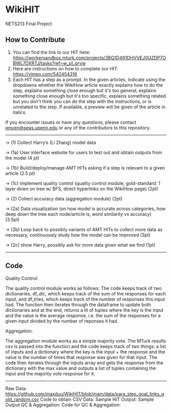 # WikiHIT
NETS213 Final Project

## How to Contribute
1. You can find the link to our HIT here: https://workersandbox.mturk.com/projects/3BQ1D491DHVVEJ0UZDP7OBWL7DXRTJ/tasks?ref=w_pl_prvw 
2. Here are instructions on how to complete our HIT: https://vimeo.com/542454316
3. Each HIT has a step as a prompt. In the given articles, indicate using the dropdowns whether the WikiHow article exactly explains how to do the step, explains something close enough but it's too general, explains something close enough but it's too specific, explains something related but you don't think you can do the step with the instructions, or is unrelated to the step. If available, a preview will be given of the article in italics.

If you encounter issues or have any questions, please contact jenyen@seas.upenn.edu or any of the contributors to this repository.

------ 
→ (1) Collect Harry’s (Li Zhang) model data 

  → (1a) User interface website for users to test out and obtain outputs from the model (4 pt)
  
  → (1b) Build/deploy/manage AMT HITs asking if a step is relevant to a given article (2.5 pt) 
  
  → (1c) Implement quality control (quality control module, gold-standard: 1 layer down on tree w/ BFS,     direct hyperlinks on the WikiHow page) (2pt)
      
→ (2) Collect accuracy data (aggregation module) (2pt)

   → (2a) Data visualization (on how model is accurate across categories, how deep down the tree each          node/article is, word similarity vs accuracy) (3.5pt)
    
   → (2b) Loop back to possibly variants of AMT HITs to collect more data as necessary, continuously study how the model can be improved (3pt)
   
   → (2c) show Harry, possibly ask for more data given what we find (1pt)

------ 
## Code
Quality Control:

The quality control module works as follows: The code keeps track of two dictionaries, df_dic, which keeps track of the sum of the responses for each input, and df_tries, which keeps track of the number of responses this input had. The function then iterates through the dataframe to update both dictionaries and at the end, returns a lit of tuples where the key is the input and the value is the average response, i.e. the sum of the responses for a given input divided by the number of reponses it had.

Aggregation:

The aggregation module works as a simple majority vote. The MTurk results csv is passed into the function and the code keeps track of two things: a list of inputs and a dictionary where the key is the input + the response and the value is the number of times that response was given for that input. The code then iterates through the inputs array and gets the response from the dictionary with the max value and outputs a list of tuples containing the input and the majority vote response for it.

------
Raw Data: https://github.com/maxduu/WikiHIT/blob/main/data/para_step_goal_links_gold_random.csv
Code to obtain CSV Data: 
Sample HIT Output:
Sample Output QC & Aggregation:
Code for QC & Aggregation:
